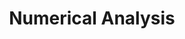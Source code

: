 ---
layout: toctree
title: Numerical Analysis
permalink: /blog/maths/num-analysis/
parent: /blog/maths/

previewchild: true
enumerategrandchild: true
previewgrandchild: true
---